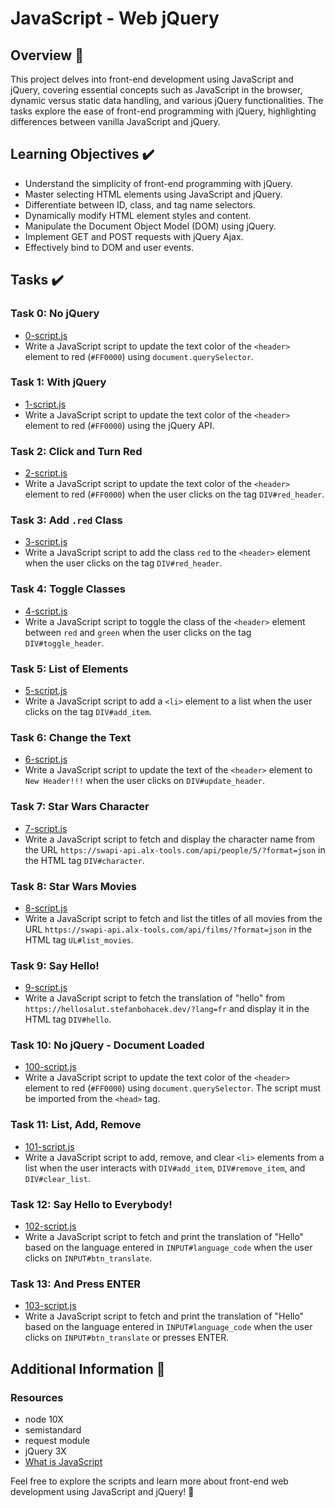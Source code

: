 # JavaScript - Web jQuery

## Overview :roller_coaster:

This project delves into front-end development using JavaScript and jQuery, covering essential concepts such as JavaScript in the browser, dynamic versus static data handling, and various jQuery functionalities. The tasks explore the ease of front-end programming with jQuery, highlighting differences between vanilla JavaScript and jQuery.

## Learning Objectives :heavy_check_mark:

- Understand the simplicity of front-end programming with jQuery.
- Master selecting HTML elements using JavaScript and jQuery.
- Differentiate between ID, class, and tag name selectors.
- Dynamically modify HTML element styles and content.
- Manipulate the Document Object Model (DOM) using jQuery.
- Implement GET and POST requests with jQuery Ajax.
- Effectively bind to DOM and user events.

## Tasks :heavy_check_mark:

### Task 0: No jQuery
- [0-script.js](./0-script.js)
- Write a JavaScript script to update the text color of the `<header>` element to red (`#FF0000`) using `document.querySelector`.

### Task 1: With jQuery
- [1-script.js](./1-script.js)
- Write a JavaScript script to update the text color of the `<header>` element to red (`#FF0000`) using the jQuery API.

### Task 2: Click and Turn Red
- [2-script.js](./2-script.js)
- Write a JavaScript script to update the text color of the `<header>` element to red (`#FF0000`) when the user clicks on the tag `DIV#red_header`.

### Task 3: Add `.red` Class
- [3-script.js](./3-script.js)
- Write a JavaScript script to add the class `red` to the `<header>` element when the user clicks on the tag `DIV#red_header`.

### Task 4: Toggle Classes
- [4-script.js](./4-script.js)
- Write a JavaScript script to toggle the class of the `<header>` element between `red` and `green` when the user clicks on the tag `DIV#toggle_header`.

### Task 5: List of Elements
- [5-script.js](./5-script.js)
- Write a JavaScript script to add a `<li>` element to a list when the user clicks on the tag `DIV#add_item`.

### Task 6: Change the Text
- [6-script.js](./6-script.js)
- Write a JavaScript script to update the text of the `<header>` element to `New Header!!!` when the user clicks on `DIV#update_header`.

### Task 7: Star Wars Character
- [7-script.js](./7-script.js)
- Write a JavaScript script to fetch and display the character name from the URL `https://swapi-api.alx-tools.com/api/people/5/?format=json` in the HTML tag `DIV#character`.

### Task 8: Star Wars Movies
- [8-script.js](./8-script.js)
- Write a JavaScript script to fetch and list the titles of all movies from the URL `https://swapi-api.alx-tools.com/api/films/?format=json` in the HTML tag `UL#list_movies`.

### Task 9: Say Hello!
- [9-script.js](./9-script.js)
- Write a JavaScript script to fetch the translation of "hello" from `https://hellosalut.stefanbohacek.dev/?lang=fr` and display it in the HTML tag `DIV#hello`.

### Task 10: No jQuery - Document Loaded
- [100-script.js](./100-script.js)
- Write a JavaScript script to update the text color of the `<header>` element to red (`#FF0000`) using `document.querySelector`. The script must be imported from the `<head>` tag.

### Task 11: List, Add, Remove
- [101-script.js](./101-script.js)
- Write a JavaScript script to add, remove, and clear `<li>` elements from a list when the user interacts with `DIV#add_item`, `DIV#remove_item`, and `DIV#clear_list`.

### Task 12: Say Hello to Everybody!
- [102-script.js](./102-script.js)
- Write a JavaScript script to fetch and print the translation of "Hello" based on the language entered in `INPUT#language_code` when the user clicks on `INPUT#btn_translate`.

### Task 13: And Press ENTER
- [103-script.js](./103-script.js)
- Write a JavaScript script to fetch and print the translation of "Hello" based on the language entered in `INPUT#language_code` when the user clicks on `INPUT#btn_translate` or presses ENTER.

## Additional Information :construction:

### Resources

- node 10X
- semistandard
- request module
- jQuery 3X
- [What is JavaScript](https://developer.mozilla.org/en-US/docs/Learn/JavaScript/First_steps/What_is_JavaScript)

Feel free to explore the scripts and learn more about front-end web development using JavaScript and jQuery! :rocket: